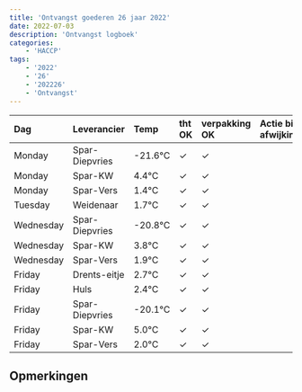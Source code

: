 ```yaml
---
title: 'Ontvangst goederen 26 jaar 2022'
date: 2022-07-03
description: 'Ontvangst logboek'
categories:
    - 'HACCP'
tags:
    - '2022'
    - '26'
    - '202226'
    - 'Ontvangst'
---
```

| Dag | Leverancier | Temp | tht OK | verpakking OK | Actie bij afwijking | Controle door |
|:---|:---|:---|:---|:---|:---|:---|
| Monday | Spar-Diepvries | -21.6°C | &check; | &check; | | DPater |
| Monday | Spar-KW | 4.4°C | &check; | &check; | | DPater |
| Monday | Spar-Vers | 1.4°C | &check; | &check; | | DPater |
| Tuesday | Weidenaar | 1.7°C | &check; | &check; | | DPater |
| Wednesday | Spar-Diepvries | -20.8°C | &check; | &check; | | WPater |
| Wednesday | Spar-KW | 3.8°C | &check; | &check; | | WPater |
| Wednesday | Spar-Vers | 1.9°C | &check; | &check; | | WPater |
| Friday | Drents-eitje | 2.7°C | &check; | &check; | | WPater |
| Friday | Huls | 2.4°C | &check; | &check; | | WPater |
| Friday | Spar-Diepvries | -20.1°C | &check; | &check; | | WPater |
| Friday | Spar-KW | 5.0°C | &check; | &check; | | WPater |
| Friday | Spar-Vers | 2.0°C | &check; | &check; | | WPater |

## Opmerkingen


